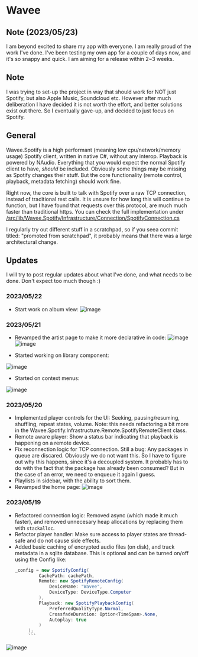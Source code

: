 # Wavee

## Note (2023/05/23)

I am beyond excited to share my app with everyone. I am really proud of the work I've done. 
I've been testing my own app for a couple of days now, and it's so snappy and quick. I am aiming for a release within 2~3 weeks.

## Note

I was trying to set-up the project in way that should work for NOT just Spotify, but also Apple Music, Soundcloud etc. 
However after much deliberation I have decided it is not worth the effort, and better solutions exist out there. 
So I eventually gave-up, and decided to just focus on Spotify.

## General
Wavee.Spotify is a high performant (meaning low cpu/network/memory usage) Spotify client, written in native C#, without any interop. 
Playback is powered by NAudio.
Everything that you would expect the normal Spotify client to have, *should* be included. Obviously some things may be missing as Spotify changes their stuff. But the core functionality (remote control, playback, metadata fetching) should work fine.

Right now, the core is built to talk with Spotify over a raw TCP connection, instead of traditional rest calls. It is unsure for how long this will continue to function, but I have found that requests over this protocol, are much much faster than traditional https.
You can check the full implementation under [/src/lib/Wavee.Spotify/Infrastructure/Connection/SpotifyConnection.cs](/src/lib/Wavee.Spotify/Infrastructure/Connection/SpotifyConnection.cs)

I regularly try out different stuff in a scratchpad, so if you seea commit titled: "promoted from scratchpad", it probably means that there was a large architectural change.

## Updates
I will try to post regular updates about what I've done, and what needs to be done. Don't expect too much though :)

### 2023/05/22
- Start work on album view:
  ![image](https://github.com/christosk92/Wavee/assets/13438702/9223433b-111c-432e-9e1f-dc394cf201e6)


### 2023/05/21
- Revamped the artist page to make it more declarative in code:
 ![image](https://github.com/christosk92/Wavee/assets/13438702/c9d15357-9e7b-48ae-9f6e-18d67d263adf)
 ![image](https://github.com/christosk92/Wavee/assets/13438702/9e65e8cd-e93c-45b8-8e61-8e1aad40b2a2)

- Started working on library component:
 
 ![image](https://github.com/christosk92/Wavee/assets/13438702/8737eee8-45e1-46e8-a44b-6e4da76f220e)

- Started on context menus:

![image](https://github.com/christosk92/Wavee/assets/13438702/4c27ac96-78da-4c21-a88c-62907572e914)



### 2023/05/20
- Implemented player controls for the UI: Seeking, pausing/resuming, shuffling, repeat states, volume.  Note: this needs refactoring a bit more in the Wavee.Spotify.Infrastructure.Remote.SpotifyRemoteClient class.
- Remote aware player: Show a status bar indicating that playback is happening on a remote device.
- Fix reconnection logic for TCP connection. Still a bug: Any packages in queue are discared. Obviously we do not want this. So I have to figure out why this happens, since it's a decoupled system. It probably has to do with the fact that the package has already been consumed? But in the case of an error, we need to enqueue it again I guess.
- Playlists in sidebar, with the ability to sort them.
- Revamped the home page:
![image](https://github.com/christosk92/Wavee/assets/13438702/23493ae5-6c66-4f80-bb9f-ba5db361cdf6)


### 2023/05/19 
- Refactored connection logic: Removed async (which made it much faster), and removed unnecesary heap allocations by replacing them with ``stackalloc``.
- Refactor player handler: Make sure access to player states are thread-safe and do not cause side effects.
- Added basic caching of encrypted audio files (on disk), and track metadata in a sqlite database. This is optional and can be turned on/off using the Config like:
   ```cs
   _config = new SpotifyConfig(
            CachePath: cachePath,
            Remote: new SpotifyRemoteConfig(
                DeviceName: "Wavee",
                DeviceType: DeviceType.Computer
            ),
            Playback: new SpotifyPlaybackConfig(
                PreferredQualityType.Normal,
                CrossfadeDuration: Option<TimeSpan>.None,
                Autoplay: true
            )
        );
        ```


![image](https://user-images.githubusercontent.com/13438702/211539400-25468ac1-2458-4b9e-b149-d27a5405a186.png)
